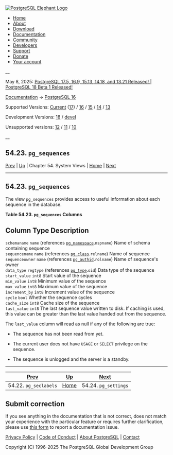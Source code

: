 [ ![PostgreSQL Elephant Logo](/media/img/about/press/elephant.png) ](/)

  * [Home](/ "Home")
  * [About](/about/ "About")
  * [Download](/download/ "Download")
  * [Documentation](/docs/ "Documentation")
  * [Community](/community/ "Community")
  * [Developers](/developer/ "Developers")
  * [Support](/support/ "Support")
  * [Donate](/about/donate/ "Donate")
  * [Your account](/account/ "Your account")

__

May 8, 2025: [ PostgreSQL 17.5, 16.9, 15.13, 14.18, and 13.21 Released! ](/about/news/postgresql-175-169-1513-1418-and-1321-released-3072/) | [ PostgreSQL 18 Beta 1 Released! ](/about/news/postgresql-18-beta-1-released-3070/)

[Documentation](/docs/ "Documentation") -> [PostgreSQL
16](/docs/16/index.html)

Supported Versions: [Current](/docs/current/view-pg-sequences.html "PostgreSQL
17 - 54.23. pg_sequences") ([17](/docs/17/view-pg-sequences.html "PostgreSQL
17 - 54.23. pg_sequences")) / [16](/docs/16/view-pg-sequences.html "PostgreSQL
16 - 54.23. pg_sequences") / [15](/docs/15/view-pg-sequences.html "PostgreSQL
15 - 54.23. pg_sequences") / [14](/docs/14/view-pg-sequences.html "PostgreSQL
14 - 54.23. pg_sequences") / [13](/docs/13/view-pg-sequences.html "PostgreSQL
13 - 54.23. pg_sequences")

Development Versions: [18](/docs/18/view-pg-sequences.html "PostgreSQL 18 -
54.23. pg_sequences") / [devel](/docs/devel/view-pg-sequences.html "PostgreSQL
devel - 54.23. pg_sequences")

Unsupported versions: [12](/docs/12/view-pg-sequences.html "PostgreSQL 12 -
54.23. pg_sequences") / [11](/docs/11/view-pg-sequences.html "PostgreSQL 11 -
54.23. pg_sequences") / [10](/docs/10/view-pg-sequences.html "PostgreSQL 10 -
54.23. pg_sequences")

__

54.23. `pg_sequences`  
---  
[Prev](view-pg-seclabels.html "54.22. pg_seclabels")  | [Up](views.html "Chapter 54. System Views") | Chapter 54. System Views | [Home](index.html "PostgreSQL 16.9 Documentation") |  [Next](view-pg-settings.html "54.24. pg_settings")  
  
* * *

## 54.23. `pg_sequences` #

The view `pg_sequences` provides access to useful information about each
sequence in the database.

**Table  54.23. `pg_sequences` Columns**

Column Type Description  
---  
`schemaname` `name` (references [`pg_namespace`](catalog-pg-namespace.html
"53.32. pg_namespace").`nspname`) Name of schema containing sequence  
`sequencename` `name` (references [`pg_class`](catalog-pg-class.html
"53.11. pg_class").`relname`) Name of sequence  
`sequenceowner` `name` (references [`pg_authid`](catalog-pg-authid.html
"53.8. pg_authid").`rolname`) Name of sequence's owner  
`data_type` `regtype` (references [`pg_type`](catalog-pg-type.html
"53.64. pg_type").`oid`) Data type of the sequence  
`start_value` `int8` Start value of the sequence  
`min_value` `int8` Minimum value of the sequence  
`max_value` `int8` Maximum value of the sequence  
`increment_by` `int8` Increment value of the sequence  
`cycle` `bool` Whether the sequence cycles  
`cache_size` `int8` Cache size of the sequence  
`last_value` `int8` The last sequence value written to disk. If caching is
used, this value can be greater than the last value handed out from the
sequence.  
  
  

The `last_value` column will read as null if any of the following are true:

  * The sequence has not been read from yet.

  * The current user does not have `USAGE` or `SELECT` privilege on the sequence.

  * The sequence is unlogged and the server is a standby.

* * *

[Prev](view-pg-seclabels.html "54.22. pg_seclabels")  | [Up](views.html "Chapter 54. System Views") |  [Next](view-pg-settings.html "54.24. pg_settings")  
---|---|---  
54.22. `pg_seclabels`  | [Home](index.html "PostgreSQL 16.9 Documentation") |  54.24. `pg_settings`  
  
## Submit correction

If you see anything in the documentation that is not correct, does not match
your experience with the particular feature or requires further clarification,
please use [this form](/account/comments/new/16/view-pg-sequences.html/) to
report a documentation issue.

[Privacy Policy](/about/privacypolicy) | [Code of Conduct](/about/policies/coc/) | [About PostgreSQL](/about/) | [Contact](/about/contact/)  

Copyright (C) 1996-2025 The PostgreSQL Global Development Group


